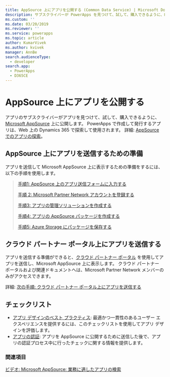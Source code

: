 ```yaml
---
title: AppSource 上にアプリを公開する (Common Data Service) | Microsoft Docs
description: サブスクライバーが PowerApps を見つけて、試して、購入できるように、Microsoft AppSource 上に公開する方法について説明します。
ms.custom: ''
ms.date: 03/20/2019
ms.reviewer: ''
ms.service: powerapps
ms.topic: article
author: KumarVivek
ms.author: kvivek
manager: AnnBe
search.audienceType:
  - developer
search.app:
  - PowerApps
  - D365CE
---
```

# <a name="publish-your-app-on-appsource"></a>AppSource 上にアプリを公開する

アプリのサブスクライバーがアプリを見つけて、試して、購入できるように、[Microsoft AppSource](https://appsource.microsoft.com) 上に公開します。 PowerApps で作成して発行するアプリは、Web 上の Dynamics 365 で探索して使用されます。 詳細: [AppSource でのアプリの探索](/powerapps/user/app-source)。 

## <a name="prepare-for-submitting-your-app-on-appsource"></a>AppSource 上にアプリを送信するための準備

アプリを送信して Microsoft AppSource 上に表示するための準備をするには、以下の手順を使用します。

> [手順1: AppSource 上のアプリ送信フォームに入力する](fill-app-submission-form-appsource.md)
> 
> [手順 2: Microsoft Partner Network アカウントを登録する](register-microsoft-partner-network.md)
> 
> [手順3: アプリの管理ソリューションを作成する](create-solution-app-appsource.md)
> 
> [手順4: アプリの AppSource パッケージを作成する](create-package-app-appsource.md)
> 
> [手順5: Azure Storage にパッケージを保存する](store-appsource-package-azure-storage.md)

## <a name="submit-your-app-on-cloud-partner-portal"></a>クラウド パートナー ポータル上にアプリを送信する

アプリを送信する準備ができると、[クラウド パートナー ポータル](https://cloudpartner.azure.com) を使用してアプリを送信し、Microsoft AppSource 上に表示します。 クラウド パートナー ポータルおよび関連ドキュメントへは、Microsoft Partner Network メンバーのみがアクセスできます。

詳細: [次の手順: クラウド パートナー ポータル上にアプリを送信する](next-steps-submit-app-cloud-partner-portal.md)
  
## <a name="checklists"></a>チェックリスト

- [アプリ デザインのベスト プラクティス](appendix-app-design-best-practices-checklist.md): 最適かつ一貫性のあるユーザー エクスペリエンスを提供するには、このチェックリストを使用してアプリ デザインを評価します。
- [アプリの認証](appendix-app-certification-checklist.md): アプリを AppSource に公開するために送信した後で、アプリの認証プロセス中に行ったチェックに関する情報を提供します。 
  
### <a name="see-also"></a>関連項目  
[ビデオ: Microsoft AppSource: 業務に適したアプリの検索](https://youtu.be/hpq_Y9LuIB8)
 
